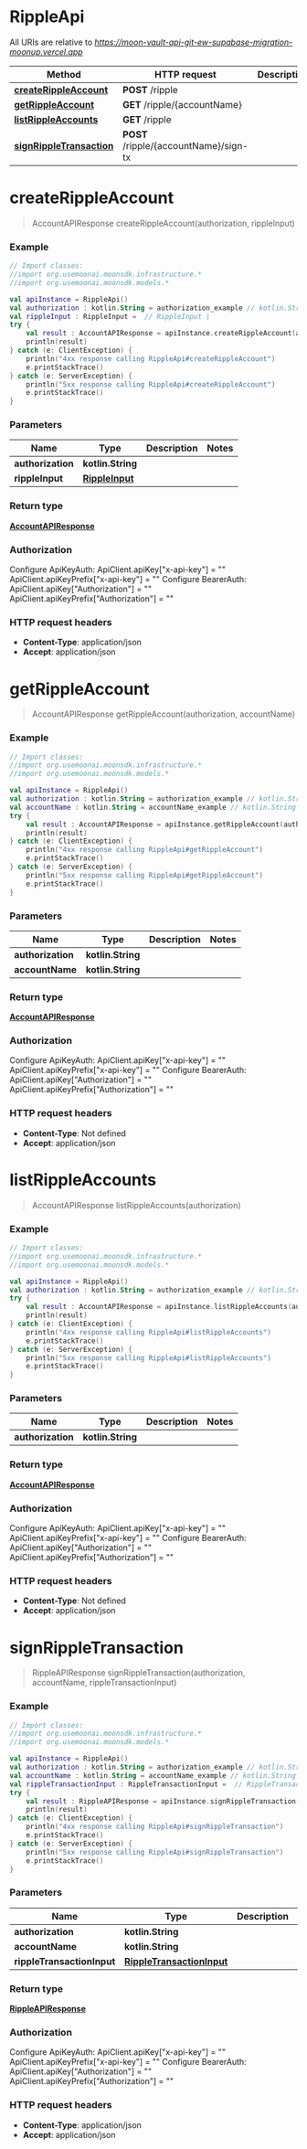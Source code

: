 # RippleApi

All URIs are relative to *https://moon-vault-api-git-ew-supabase-migration-moonup.vercel.app*

Method | HTTP request | Description
------------- | ------------- | -------------
[**createRippleAccount**](RippleApi.md#createRippleAccount) | **POST** /ripple | 
[**getRippleAccount**](RippleApi.md#getRippleAccount) | **GET** /ripple/{accountName} | 
[**listRippleAccounts**](RippleApi.md#listRippleAccounts) | **GET** /ripple | 
[**signRippleTransaction**](RippleApi.md#signRippleTransaction) | **POST** /ripple/{accountName}/sign-tx | 


<a id="createRippleAccount"></a>
# **createRippleAccount**
> AccountAPIResponse createRippleAccount(authorization, rippleInput)



### Example
```kotlin
// Import classes:
//import org.usemoonai.moonsdk.infrastructure.*
//import org.usemoonai.moonsdk.models.*

val apiInstance = RippleApi()
val authorization : kotlin.String = authorization_example // kotlin.String | 
val rippleInput : RippleInput =  // RippleInput | 
try {
    val result : AccountAPIResponse = apiInstance.createRippleAccount(authorization, rippleInput)
    println(result)
} catch (e: ClientException) {
    println("4xx response calling RippleApi#createRippleAccount")
    e.printStackTrace()
} catch (e: ServerException) {
    println("5xx response calling RippleApi#createRippleAccount")
    e.printStackTrace()
}
```

### Parameters

Name | Type | Description  | Notes
------------- | ------------- | ------------- | -------------
 **authorization** | **kotlin.String**|  |
 **rippleInput** | [**RippleInput**](RippleInput.md)|  |

### Return type

[**AccountAPIResponse**](AccountAPIResponse.md)

### Authorization


Configure ApiKeyAuth:
    ApiClient.apiKey["x-api-key"] = ""
    ApiClient.apiKeyPrefix["x-api-key"] = ""
Configure BearerAuth:
    ApiClient.apiKey["Authorization"] = ""
    ApiClient.apiKeyPrefix["Authorization"] = ""

### HTTP request headers

 - **Content-Type**: application/json
 - **Accept**: application/json

<a id="getRippleAccount"></a>
# **getRippleAccount**
> AccountAPIResponse getRippleAccount(authorization, accountName)



### Example
```kotlin
// Import classes:
//import org.usemoonai.moonsdk.infrastructure.*
//import org.usemoonai.moonsdk.models.*

val apiInstance = RippleApi()
val authorization : kotlin.String = authorization_example // kotlin.String | 
val accountName : kotlin.String = accountName_example // kotlin.String | 
try {
    val result : AccountAPIResponse = apiInstance.getRippleAccount(authorization, accountName)
    println(result)
} catch (e: ClientException) {
    println("4xx response calling RippleApi#getRippleAccount")
    e.printStackTrace()
} catch (e: ServerException) {
    println("5xx response calling RippleApi#getRippleAccount")
    e.printStackTrace()
}
```

### Parameters

Name | Type | Description  | Notes
------------- | ------------- | ------------- | -------------
 **authorization** | **kotlin.String**|  |
 **accountName** | **kotlin.String**|  |

### Return type

[**AccountAPIResponse**](AccountAPIResponse.md)

### Authorization


Configure ApiKeyAuth:
    ApiClient.apiKey["x-api-key"] = ""
    ApiClient.apiKeyPrefix["x-api-key"] = ""
Configure BearerAuth:
    ApiClient.apiKey["Authorization"] = ""
    ApiClient.apiKeyPrefix["Authorization"] = ""

### HTTP request headers

 - **Content-Type**: Not defined
 - **Accept**: application/json

<a id="listRippleAccounts"></a>
# **listRippleAccounts**
> AccountAPIResponse listRippleAccounts(authorization)



### Example
```kotlin
// Import classes:
//import org.usemoonai.moonsdk.infrastructure.*
//import org.usemoonai.moonsdk.models.*

val apiInstance = RippleApi()
val authorization : kotlin.String = authorization_example // kotlin.String | 
try {
    val result : AccountAPIResponse = apiInstance.listRippleAccounts(authorization)
    println(result)
} catch (e: ClientException) {
    println("4xx response calling RippleApi#listRippleAccounts")
    e.printStackTrace()
} catch (e: ServerException) {
    println("5xx response calling RippleApi#listRippleAccounts")
    e.printStackTrace()
}
```

### Parameters

Name | Type | Description  | Notes
------------- | ------------- | ------------- | -------------
 **authorization** | **kotlin.String**|  |

### Return type

[**AccountAPIResponse**](AccountAPIResponse.md)

### Authorization


Configure ApiKeyAuth:
    ApiClient.apiKey["x-api-key"] = ""
    ApiClient.apiKeyPrefix["x-api-key"] = ""
Configure BearerAuth:
    ApiClient.apiKey["Authorization"] = ""
    ApiClient.apiKeyPrefix["Authorization"] = ""

### HTTP request headers

 - **Content-Type**: Not defined
 - **Accept**: application/json

<a id="signRippleTransaction"></a>
# **signRippleTransaction**
> RippleAPIResponse signRippleTransaction(authorization, accountName, rippleTransactionInput)



### Example
```kotlin
// Import classes:
//import org.usemoonai.moonsdk.infrastructure.*
//import org.usemoonai.moonsdk.models.*

val apiInstance = RippleApi()
val authorization : kotlin.String = authorization_example // kotlin.String | 
val accountName : kotlin.String = accountName_example // kotlin.String | 
val rippleTransactionInput : RippleTransactionInput =  // RippleTransactionInput | 
try {
    val result : RippleAPIResponse = apiInstance.signRippleTransaction(authorization, accountName, rippleTransactionInput)
    println(result)
} catch (e: ClientException) {
    println("4xx response calling RippleApi#signRippleTransaction")
    e.printStackTrace()
} catch (e: ServerException) {
    println("5xx response calling RippleApi#signRippleTransaction")
    e.printStackTrace()
}
```

### Parameters

Name | Type | Description  | Notes
------------- | ------------- | ------------- | -------------
 **authorization** | **kotlin.String**|  |
 **accountName** | **kotlin.String**|  |
 **rippleTransactionInput** | [**RippleTransactionInput**](RippleTransactionInput.md)|  |

### Return type

[**RippleAPIResponse**](RippleAPIResponse.md)

### Authorization


Configure ApiKeyAuth:
    ApiClient.apiKey["x-api-key"] = ""
    ApiClient.apiKeyPrefix["x-api-key"] = ""
Configure BearerAuth:
    ApiClient.apiKey["Authorization"] = ""
    ApiClient.apiKeyPrefix["Authorization"] = ""

### HTTP request headers

 - **Content-Type**: application/json
 - **Accept**: application/json

